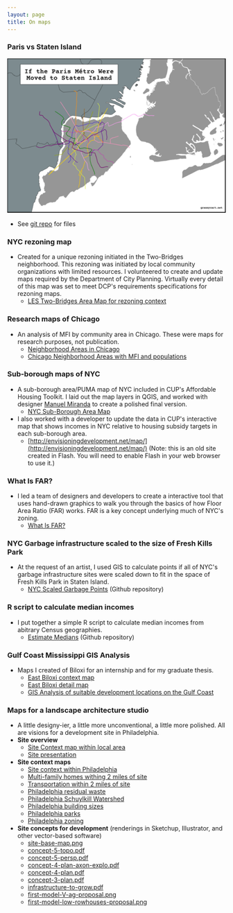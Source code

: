 ```yaml
---
layout: page
title: On maps
---
```


### Paris vs Staten Island
![Paris vs SI](./paris-vs-SI.png "Paris vs SI")
* See [git repo](https://github.com/grannycart/paris-vs-SI) for files


### NYC rezoning map
* Created for a unique rezoning initiated in the Two-Bridges neighborhood. This rezoning was initiated by local community organizations with limited resources. I volunteered to create and update maps required by the Department of City Planning. Virtually every detail of this map was set to meet DCP's requirements specifications for rezoning maps. 
	* [LES Two-Bridges Area Map for rezoning context](./Area-map_LESCW_20200130.pdf)

### Research maps of Chicago
* An analysis of MFI by community area in Chicago. These were maps for research purposes, not publication. 
	* [Neighborhood Areas in Chicago](chicago/CUP-AHT-Chicago-Areas.pdf)
	* [Chicago Neighborhood Areas with MFI and populations](chicago/Chicago-areas-with-MFI-pop+toobigtoosmall.pdf)

### Sub-borough maps of NYC
* A sub-borough area/PUMA map of NYC included in CUP's Affordable Housing Toolkit. I laid out the map layers in QGIS, and worked with designer [Manuel Miranda](http://www.manuelmiranda.info/) to create a polished final version.
	* [NYC Sub-Borough Area Map](./20191209_basemap.png)
* I also worked with a developer to update the data in CUP's interactive map that shows incomes in NYC relative to housing subsidy targets in each sub-borough area.
	* [http://envisioningdevelopment.net/map/](http://envisioningdevelopment.net/map/) (Note: this is an old site created in Flash. You will need to enable Flash in your web browser to use it.)

### What Is FAR?
* I led a team of designers and developers to create a interactive tool that uses hand-drawn graphics to walk you through the basics of how Floor Area Ratio (FAR) works. FAR is a key concept underlying much of NYC's zoning.
	* [What Is FAR?](http://whatisfar.org) 

### NYC Garbage infrastructure scaled to the size of Fresh Kills Park
* At the request of an artist, I used GIS to calculate points if all of NYC's garbage infrastructure sites were scaled down to fit in the space of Fresh Kills Park in Staten Island.
	* [NYC Scaled Garbage Points](https://github.com/grannycart/NYC-scaled-garbage-points-map) (Github repository)

### R script to calculate median incomes
* I put together a simple R script to calculate median incomes from abitrary Census geographies.
	* [Estimate Medians](http://github.com/grannycart/estimate-medians) (Github repository)

### Gulf Coast Mississippi GIS Analysis
* Maps I created of Biloxi for an internship and for my graduate thesis.
	* [East Biloxi context map](biloxi/EB_context.pdf)
	* [East Biloxi detail map](biloxi/EB_detail.pdf)
	* [GIS Analysis of suitable development locations on the Gulf Coast](biloxi/presentation_07292009_complete2.pdf)

### Maps for a landscape architecture studio
* A little designy-ier, a little more unconventional, a little more polished. All are visions for a development site in Philadelphia.
* **Site overview**
	* [Site Context map within local area](LAstudio/site-context-map.pdf)
	* [Site presentation](LAstudio/mtorrey-final-11x17.pdf)
* **Site context maps**
	* [Site context within Philadelphia](LAstudio/context1.pdf)
	* [Multi-family homes withing 2 miles of site](LAstudio/multi-family-2miles.pdf)
	* [Transportation within 2 miles of site](LAstudio/transport-2miles.pdf)
	* [Philadelphia residual waste](LAstudio/phil-residual-waste.pdf)
	* [Philadelphia Schuylkill Watershed](LAstudio/phil-schuylkill_watershed.pdf)
	* [Philadelphia building sizes](LAstudio/phil_buildingsize-1.pdf)
	* [Philadelphia parks](LAstudio/phil_parks_bike.pdf)
	* [Philadelphia zoning](LAstudio/phil_zoning.pdf)
* **Site concepts for development** (renderings in Sketchup, Illustrator, and other vector-based software)
	* [site-base-map.png](LAstudio/site-base-map.png)
	* [concept-5-topo.pdf](LAstudio/concept-5-topo.pdf)
	* [concept-5-persp.pdf](LAstudio/concept-5-persp.pdf)
	* [concept-4-plan-axon-explo.pdf](LAstudio/concept-4-plan-axon-explo.pdf)
	* [concept-4-plan.pdf](LAstudio/concept-4-plan.pdf)
	* [concept-3-plan.pdf](LAstudio/concept-3-plan.pdf)
	* [infrastructure-to-grow.pdf](LAstudio/infrastructure-to-grow.pdf)
	* [first-model-V-ag-proposal.png](LAstudio/first-model-V-ag-proposal.png)
	* [first-model-low-rowhouses-proposal.png](LAstudio/first-model-low-rowhouses-proposal.png)


